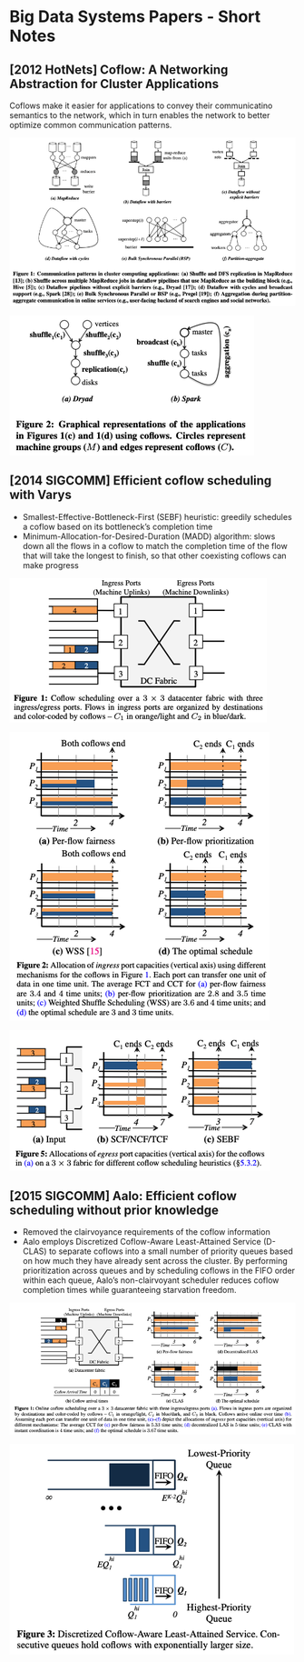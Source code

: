 # Big Data Systems Papers - Short Notes

## \[2012 HotNets] Coflow: A Networking Abstraction for Cluster Applications

Coflows make it easier for applications to convey their communicatino semantics to the network, which in turn enables the network to better optimize common communication patterns.

![](<../../.gitbook/assets/Screen Shot 2022-07-11 at 2.10.07 PM.png>)

![](<../../.gitbook/assets/Screen Shot 2022-07-11 at 2.10.36 PM.png>)

## \[2014 SIGCOMM] Efficient coflow scheduling with Varys

* Smallest-Effective-Bottleneck-First (SEBF) heuristic: greedily schedules a coflow based on its bottleneck’s completion time
* Minimum-Allocation-for-Desired-Duration (MADD) algorithm: slows down all the flows in a coflow to match the completion time of the flow that will take the longest to finish, so that other coexisting coflows can make progress

<img src="../../.gitbook/assets/Screen Shot 2022-07-11 at 2.12.09 PM.png" alt="" data-size="original">

![](<../../.gitbook/assets/Screen Shot 2022-07-11 at 2.12.44 PM.png>)

![](<../../.gitbook/assets/Screen Shot 2022-07-11 at 2.13.18 PM.png>)

## \[2015 SIGCOMM] Aalo: Efficient coflow scheduling without prior knowledge

* Removed the clairvoyance requirements of the coflow information
* Aalo employs Discretized Coflow-Aware Least-Attained Service (D-CLAS) to separate coflows into a small number of priority queues based on how much they have already sent across the cluster. By performing prioritization across queues and by scheduling coflows in the FIFO order within each queue, Aalo’s non-clairvoyant scheduler reduces coflow completion times while guaranteeing starvation freedom.

![](<../../.gitbook/assets/Screen Shot 2022-07-11 at 2.15.34 PM.png>)

![](<../../.gitbook/assets/Screen Shot 2022-07-11 at 2.15.57 PM.png>)

